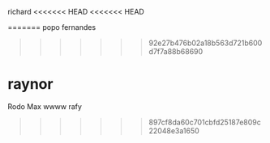 richard
<<<<<<< HEAD
<<<<<<< HEAD

=======
popo fernandes
>>>>>>> 92e27b476b02a18b563d721b600d7f7a88b68690




raynor
=======
Rodo Max
wwww
rafy
>>>>>>> 897cf8da60c701cbfd25187e809c22048e3a1650
